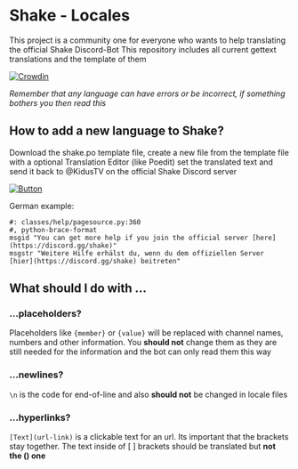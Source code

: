 # Shake - Locales

This project is a community one for everyone who wants to help translating the official Shake Discord-Bot
This repository includes all current gettext translations and the template of them

[![Crowdin](https://badges.crowdin.net/shake-bot/localized.svg)](https://crowdin.com/project/shake-bot)

_Remember that any language can have errors or be incorrect, if something bothers you then read this_

## How to add a new language to Shake?

Download the shake.po template file, create a new file from the template file with a optional Translation Editor (like Poedit) set the translated text and send it back to @KidusTV on the official Shake Discord server

[![Button](https://readme-components.vercel.app/api?component=button&text=Join%20Developer%20Server&fill=6175f5&textfill=ffffff&size=small)](https://discord.gg/hMBPhYsXkc)

German example:

```po
#: classes/help/pagesource.py:360
#, python-brace-format
msgid "You can get more help if you join the official server [here](https://discord.gg/shake)"
msgstr "Weitere Hilfe erhälst du, wenn du dem offiziellen Server [hier](https://discord.gg/shake) beitreten"
```

## What should I do with ...

### ...placeholders?

Placeholders like `{member}` or `{value}` will be replaced with channel names, numbers and other information. You **should not** change them as they are still needed for the information and the bot can only read them this way

### ...newlines?

`\n` is the code for end-of-line and also **should not** be changed in locale files

### ...hyperlinks?

`[Text](url-link)` is a clickable text for an url. Its important that the brackets [ ]() stay together. The text inside of [ ] brackets should be translated but **not the () one**
